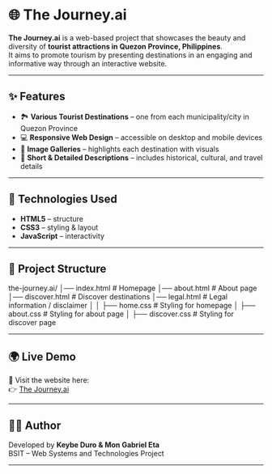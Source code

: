 # 🌐 The Journey.ai

**The Journey.ai** is a web-based project that showcases the beauty and diversity of **tourist attractions in Quezon Province, Philippines**.  
It aims to promote tourism by presenting destinations in an engaging and informative way through an interactive website.  

---

## ✨ Features
- 🏞️ **Various Tourist Destinations** – one from each municipality/city in Quezon Province  
- 💻 **Responsive Web Design** – accessible on desktop and mobile devices  
- 📸 **Image Galleries** – highlights each destination with visuals  
- 📍 **Short & Detailed Descriptions** – includes historical, cultural, and travel details  

---

## 🚀 Technologies Used
- **HTML5** – structure  
- **CSS3** – styling & layout  
- **JavaScript** – interactivity  

---

## 📂 Project Structure
the-journey.ai/
│── index.html # Homepage
│── about.html # About page
│── discover.html # Discover destinations
│── legal.html # Legal information / disclaimer
│
│ ├── home.css # Styling for homepage
│ ├── about.css # Styling for about page
│ ├── discover.css # Styling for discover page


---

## 🌍 Live Demo
🔗 Visit the website here:  
👉 [The Journey.ai](https://keybeduro-lab.github.io/the-journey.ai/)

---

## 👨‍💻 Author
Developed by **Keybe Duro & Mon Gabriel Eta**  
BSIT – Web Systems and Technologies Project  

---


